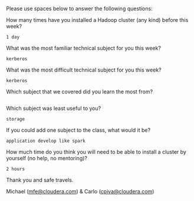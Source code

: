 Please use spaces below to answer the following questions:


How many times have you installed a Hadoop cluster (any kind) before this week?
```
1 day
```

What was the most familiar technical subject for you this week?
```
kerberos
```

What was the most difficult technical subject for you this week?
```
kerberos
```

Which subject that we covered did you learn the most from?
```

```

Which subject was least useful to you?
```
storage
```

If you could add one subject to the class, what would it be?
```
application develop like spark 
```

How much time do you think you will need to be able to install a cluster by yourself (no help, no mentoring)?
```
2 hours
```

Thank you and safe travels.

Michael (mfe@cloudera.com) & Carlo (cpiva@cloudera.com)
